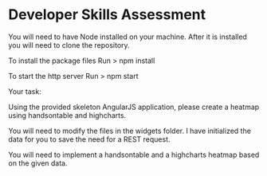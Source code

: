 # Developer Skills Assessment

You will need to have Node installed on your machine.
After it is installed you will need to clone the repository.

To install the package files
Run > npm install

To start the http server
Run > npm start

Your task:

Using the provided skeleton AngularJS application, please create a heatmap using handsontable and highcharts.

You will need to modify the files in the widgets folder.
I have initialized the data for you to save the need for a REST request.

You will need to implement a handsontable and a highcharts heatmap based on the given data.

